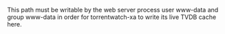 This path must be writable by the web server process user www-data and group www-data in order for torrentwatch-xa to
write its live TVDB cache here.
